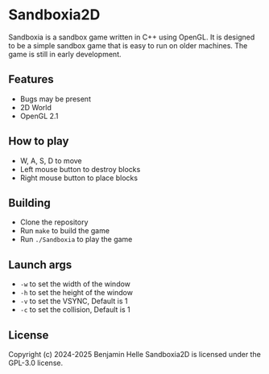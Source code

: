 # Sandboxia2D

Sandboxia is a sandbox game written in C++ using OpenGL. It is designed to be a simple sandbox game that is easy to run on older machines. The game is still in early development.

## Features
- Bugs may be present
- 2D World
- OpenGL 2.1

## How to play

- W, A, S, D to move
- Left mouse button to destroy blocks
- Right mouse button to place blocks

## Building

- Clone the repository
- Run `make` to build the game
- Run `./Sandboxia` to play the game

## Launch args

- `-w` to set the width of the window
- `-h` to set the height of the window
- `-v` to set the VSYNC, Default is 1
- `-c` to set the collision, Default is 1

## License
Copyright (c) 2024-2025 Benjamin Helle
Sandboxia2D is licensed under the GPL-3.0 license.
